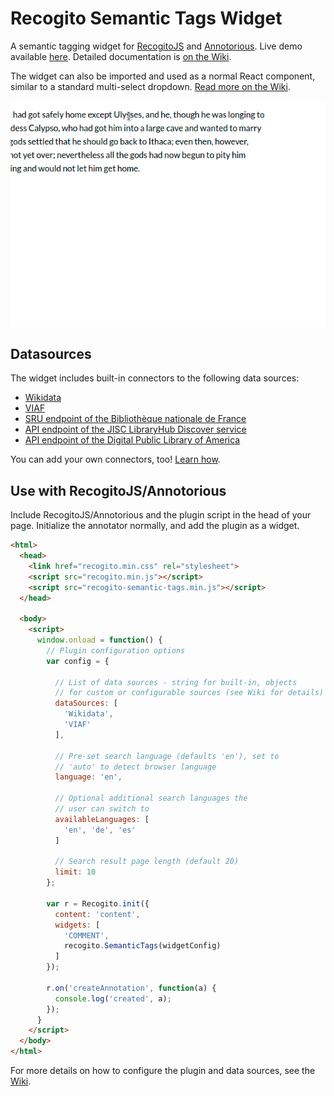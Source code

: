 # Recogito Semantic Tags Widget

A semantic tagging widget for [RecogitoJS](https://github.com/recogito/recogito-js) 
and [Annotorious](https://github.com/recogito/annotorious). Live demo available
[here](https://recogito-semantic-tags.netlify.app/). Detailed documentation is 
[on the Wiki](https://github.com/performant-software/recogito-semantic-tags/wiki).

The widget can also be imported and used as a normal React component, similar to a standard 
multi-select dropdown. [Read more on the Wiki](https://github.com/performant-software/recogito-semantic-tags/wiki/Using-as-a-React-Component).

![Example](screencast.gif)

## Datasources

The widget includes built-in connectors to the following data sources:

- [Wikidata](https://github.com/performant-software/recogito-semantic-tags/wiki/Built-In-Connectors#wikidata)
- [VIAF](https://github.com/performant-software/recogito-semantic-tags/wiki/Built-In-Connectors#viaf)
- [SRU endpoint of the Bibliothèque nationale de France](https://github.com/performant-software/recogito-semantic-tags/wiki/Built-In-Connectors#bnf)
- [API endpoint of the JISC LibraryHub Discover service](https://github.com/performant-software/recogito-semantic-tags/wiki/Built-In-Connectors#jisc)
- [API endpoint of the Digital Public Library of America](https://github.com/performant-software/recogito-semantic-tags/wiki/Built-In-Connectors#dpla)

You can add your own connectors, too! [Learn how](https://github.com/performant-software/recogito-semantic-tags/wiki/Writing-your-own-Connectors).

## Use with RecogitoJS/Annotorious

Include RecogitoJS/Annotorious and the plugin script in the head of your page. Initialize the annotator
normally, and add the plugin as a widget.

```html
<html>
  <head>
    <link href="recogito.min.css" rel="stylesheet">
    <script src="recogito.min.js"></script>
    <script src="recogito-semantic-tags.min.js"></script>
  </head>

  <body>
    <script>
      window.onload = function() {
        // Plugin configuration options
        var config = {

          // List of data sources - string for built-in, objects
          // for custom or configurable sources (see Wiki for details)
          dataSources: [  
            'Wikidata',   
            'VIAF'
          ],

          // Pre-set search language (defaults 'en'), set to
          // 'auto' to detect browser language
          language: 'en', 

          // Optional additional search languages the 
          // user can switch to
          availableLanguages: [
            'en', 'de', 'es'
          ]
          
          // Search result page length (default 20)
          limit: 10
        };

        var r = Recogito.init({
          content: 'content',
      	  widgets: [
            'COMMENT',
            recogito.SemanticTags(widgetConfig)
          ]
        });

        r.on('createAnnotation', function(a) {
          console.log('created', a);
        });
      }
    </script>
  </body>
</html>
```

For more details on how to configure the plugin and data sources, see the 
[Wiki](https://github.com/performant-software/recogito-semantic-tags/wiki/Using-with-RecogitoJS-or-Annotorious).
